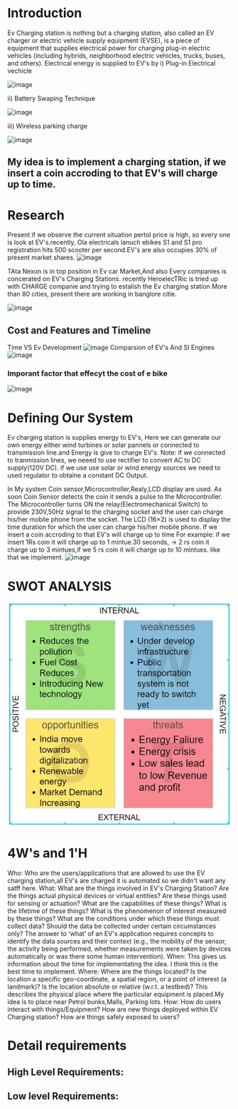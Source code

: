 # Introduction 
Ev Charging station is nothing but a charging station, also called an EV charger or electric vehicle supply equipment (EVSE), is a piece of equipment that supplies electrical power for charging plug-in electric vehicles (including hybrids, neighborhood electric vehicles, trucks, buses, and others).
Electrical energy is supplied to EV's by
i) Plug-in Electrical vechicle

![image](https://upload.wikimedia.org/wikipedia/commons/thumb/7/72/Electric_car_charging_%28ACEA_terminology%29.svg/1920px-Electric_car_charging_%28ACEA_terminology%29.svg.png)

ii) Battery Swaping Technique

![image](https://upload.wikimedia.org/wikipedia/commons/thumb/4/4e/LA_EV_charging_08_2010_301.JPG/800px-LA_EV_charging_08_2010_301.JPG)

iii) Wireless parking charge

![image](https://upload.wikimedia.org/wikipedia/commons/thumb/f/fc/Electric_car_wireless_parking_charge_closeup.jpg/1920px-Electric_car_wireless_parking_charge_closeup.jpg)

## My idea is to implement a charging station, if we insert a coin accroding to that EV's will charge up to time. 

# Research
Present if we observe the current situation pertol price is high, so every one is look at EV's.recently, Ola electricals lanuch ebikes S1 and S1 pro registration hits 500 scooter per second.EV's are also occupies 30% of present market shares.
![image](https://www.91-cdn.com/hub/wp-content/uploads/2021/11/electric-car-sales-india-fy-2021-2022.jpg)

TAta Nexon is in top position in Ev car Market,And also Every companies is concerated on EV's Charging Stations.
recently HeroelecTRic is tried up with CHARGE companie and trying to estalish the Ev charging station More than 80 cities, present there are working in banglore citie.

![image](https://img1.wsimg.com/isteam/ip/33245bb6-f268-41f8-a23c-2678092e05a0/WhatsApp%20Image%202020-01-18%20at%2011.11.46%20AM.jpeg)

## Cost and Features and Timeline
Time VS Ev Development
![image ](https://www.researchgate.net/publication/345392256/figure/fig1/AS:1014645091491840@1618921649434/Historical-timeline-of-the-development-of-EV-HEV.png)
Comparsion of EV's And SI Engines
![image](https://i2.wp.com/evduniya.com/wp-content/uploads/2020/04/Example-of-Cost-of-Running-an-Electric-Vehicle-in-India.png?w=800&ssl=1)
### Imporant factor that effecyt the cost of e bike
![image](https://image.cnbcfm.com/api/v1/image/106315306-157772330676720191230_timeline_of_market_development.png?v=1577723332&w=720&h=405)
# Defining Our System
Ev charging station is supplies energy to EV's, Here we can generate our own energy either wind turbines or solar pannels or connected to transmission line.and  Energy is give to charge EV's.
Note: if we connected to tranmission lines, we neeed to use rectifier to convert AC to DC supply(120V DC). if we use use solar or wind energy sources we need to used regulator to obtaine a constant DC Output.

In My system Coin sensor,Microcontroller,Realy,LCD display are used.
As soon Coin Sensor detects the coin it sends a pulse to the Microcontroller. The Microcontroller turns ON the relay(Electromechanical Switch) to provide 230V,50Hz signal to the charging socket and the user can charge his/her mobile phone from the socket. The LCD (16×2) is used to display the time duration for which the user can charge his/her mobile phone.
If we insert a coin accroding to that EV's will charge up to time
For example:
if we insert 1Rs coin it will charge up to 1 mintue.30 seconds, -> 2 rs coin it charge up to 3 mintues,if we 5 rs coin  it will charge up to 10 mintues. like that we implement.
![image](https://www.y2power.com/wp-content/uploads/2021/02/YOO-v2main-5-.jpg)
# SWOT ANALYSIS
![image](https://github.com/Vamsi-Mudineti/M1_app_Wireless-Waterlevel-Controller/blob/main/swot.png?raw=true)
# 4W's and 1'H
Who:
Who are the users/applications that are allowed to use the EV charging station,all EV's are charged it is automated so  we didn't want any satff here. 
What:
What are the things involved in EV's Charging Station? Are the things actual physical devices or virtual entities? Are these things used for sensing or actuation? What are the capabilities of these things? What is the lifetime of these things? What is the phenomenon of interest measured by these things? What are the conditions under which these things must collect data? Should the data be collected under certain circumstances only? The answer to ‘what’ of an EV's application requires concepts to identify the data sources and their context (e.g., the mobility of the sensor, the activity being performed, whether measurements were taken by devices automatically or was there some human intervention).
When:
This gives us information about the time for implementating the idea. I think this is the best time to implement.
Where:
Where are the things located? Is the location a specific geo-coordinate, a spatial region, or a point of interest (a landmark)? Is the location absolute or relative (w.r.t. a testbed)?
This describes the physical place where the particular equipment is placed.My idea is to place near Petrol bunks,Malls, Parking lots.
How:
How do users interact with things/Equipment? How are new things deployed within EV Charging station? How are things safely exposed to users? 

# Detail requirements
## High Level Requirements:

## Low level Requirements:

